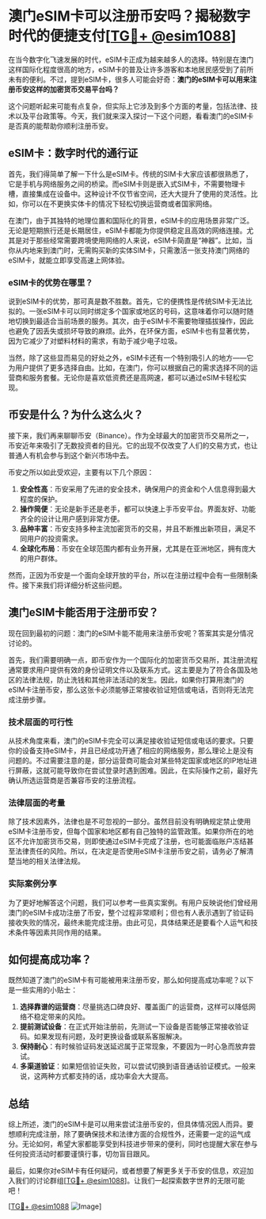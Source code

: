 # 澳门eSIM卡可以注册币安吗？揭秘数字时代的便捷支付[[TG💪+ @esim1088](https://t.me/s/esim1088)]

在当今数字化飞速发展的时代，eSIM卡正成为越来越多人的选择。特别是在澳门这样国际化程度很高的地方，eSIM卡的普及让许多游客和本地居民感受到了前所未有的便利。不过，提到eSIM卡，很多人可能会好奇：**澳门的eSIM卡可以用来注册币安这样的加密货币交易平台吗？**

这个问题听起来可能有点复杂，但实际上它涉及到多个方面的考量，包括法律、技术以及平台政策等。今天，我们就来深入探讨一下这个问题，看看澳门的eSIM卡是否真的能帮助你顺利注册币安。

## eSIM卡：数字时代的通行证

首先，我们得简单了解一下什么是eSIM卡。传统的SIM卡大家应该都很熟悉了，它是手机与网络服务之间的桥梁。而eSIM卡则是嵌入式SIM卡，不需要物理卡槽，直接集成在设备中。这种设计不仅节省空间，还大大提升了使用的灵活性。比如，你可以在不更换实体卡的情况下轻松切换运营商或者国家网络。

在澳门，由于其独特的地理位置和国际化的背景，eSIM卡的应用场景非常广泛。无论是短期旅行还是长期居住，eSIM卡都能为你提供稳定且高效的网络连接。尤其是对于那些经常需要跨境使用网络的人来说，eSIM卡简直是“神器”。比如，当你从内地来到澳门时，无需购买新的实体SIM卡，只需激活一张支持澳门网络的eSIM卡，就能立即享受高速上网体验。

### eSIM卡的优势在哪里？

说到eSIM卡的优势，那可真是数不胜数。首先，它的便携性是传统SIM卡无法比拟的。一张eSIM卡可以同时绑定多个国家或地区的号码，这意味着你可以随时随地切换到最适合当前场景的服务。其次，由于eSIM卡不需要物理插拔操作，因此也避免了因丢失或损坏导致的麻烦。此外，在环保方面，eSIM卡也有显著优势，因为它减少了对塑料材料的需求，有助于减少电子垃圾。

当然，除了这些显而易见的好处之外，eSIM卡还有一个特别吸引人的地方——它为用户提供了更多选择自由。比如，在澳门，你可以根据自己的需求选择不同的运营商和服务套餐。无论你是喜欢低资费还是高网速，都可以通过eSIM卡轻松实现。

## 币安是什么？为什么这么火？

接下来，我们再来聊聊币安（Binance）。作为全球最大的加密货币交易所之一，币安近年来吸引了无数投资者的目光。它的出现不仅改变了人们的交易方式，也让普通人有机会参与到这个新兴市场中去。

币安之所以如此受欢迎，主要有以下几个原因：

1. **安全性高**：币安采用了先进的安全技术，确保用户的资金和个人信息得到最大程度的保护。
2. **操作简便**：无论是新手还是老手，都可以快速上手币安平台。界面友好、功能齐全的设计让用户感到非常方便。
3. **品种丰富**：币安支持多种主流加密货币的交易，并且不断推出新项目，满足不同用户的投资需求。
4. **全球化布局**：币安在全球范围内都有业务开展，尤其是在亚洲地区，拥有庞大的用户群体。

然而，正因为币安是一个面向全球开放的平台，所以在注册过程中会有一些限制条件。接下来我们将详细分析这些问题。

## 澳门eSIM卡能否用于注册币安？

现在回到最初的问题：澳门的eSIM卡能不能用来注册币安呢？答案其实是分情况讨论的。

首先，我们需要明确一点，即币安作为一个国际化的加密货币交易所，其注册流程通常要求用户提供有效的身份证明文件以及联系方式。这主要是为了符合各国及地区的法律法规，防止洗钱和其他非法活动的发生。因此，如果你打算用澳门的eSIM卡注册币安，那么这张卡必须能够正常接收验证短信或电话，否则将无法完成注册步骤。

### 技术层面的可行性

从技术角度来看，澳门的eSIM卡完全可以满足接收验证短信或电话的要求。只要你的设备支持eSIM卡，并且已经成功开通了相应的网络服务，那么理论上是没有问题的。不过需要注意的是，部分运营商可能会对某些特定国家或地区的IP地址进行屏蔽，这就可能导致你在尝试登录时遇到困难。因此，在实际操作之前，最好先确认所选运营商是否兼容币安的注册流程。

### 法律层面的考量

除了技术因素外，法律也是不可忽视的一部分。虽然目前没有明确规定禁止使用eSIM卡注册币安，但每个国家和地区都有自己独特的监管政策。如果你所在的地区不允许加密货币交易，则即使通过eSIM卡完成了注册，也可能面临账户冻结甚至法律责任的风险。所以，在决定是否使用eSIM卡注册币安之前，请务必了解清楚当地的相关法律法规。

### 实际案例分享

为了更好地解答这个问题，我们可以参考一些真实案例。有用户反映说他们曾经用澳门的eSIM卡成功注册了币安，整个过程非常顺利；但也有人表示遇到了验证码接收失败的情况，最终未能完成注册。由此可见，具体结果还是要看个人运气和技术条件等因素共同作用的结果。

## 如何提高成功率？

既然知道了澳门的eSIM卡有可能被用来注册币安，那么如何提高成功率呢？以下是一些实用的小贴士：

1. **选择靠谱的运营商**：尽量挑选口碑良好、覆盖面广的运营商，这样可以降低网络不稳定带来的风险。
2. **提前测试设备**：在正式开始注册前，先测试一下设备是否能够正常接收验证码。如果发现有问题，及时更换设备或联系客服解决。
3. **保持耐心**：有时候验证码发送延迟属于正常现象，不要因为一时心急而放弃尝试。
4. **多渠道验证**：如果短信验证失败，可以尝试切换到语音通话验证模式。一般来说，这两种方式都支持的话，成功率会大大提高。

## 总结

综上所述，澳门的eSIM卡是可以用来尝试注册币安的，但具体情况因人而异。要想顺利完成注册，除了要确保技术和法律方面的合规性外，还需要一定的运气成分。无论如何，希望大家都能享受到科技进步带来的便利，同时也提醒大家在参与任何投资活动时都要谨慎行事，切勿盲目跟风。

最后，如果你对eSIM卡有任何疑问，或者想要了解更多关于币安的信息，欢迎加入我们的讨论群组[[TG💪+ @esim1088](https://t.me/s/esim1088)]。让我们一起探索数字世界的无限可能吧！

[[TG💪+ @esim1088](https://t.me/s/esim1088) ![Image](https://i.postimg.cc/4NQfJmqS/Snipaste-2025-05-13-00-14-12.png)]